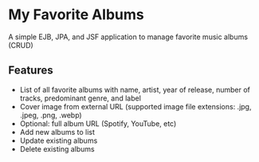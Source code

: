 # My Favorite Albums
A simple EJB, JPA, and JSF application to manage favorite music albums (CRUD)

## Features

* List of all favorite albums with name, artist, year of release, number of tracks, predominant genre, and label
* Cover image from external URL (supported image file extensions: .jpg, .jpeg, .png, .webp)
* Optional: full album URL (Spotify, YouTube, etc)
* Add new albums to list
* Update existing albums
* Delete existing albums
